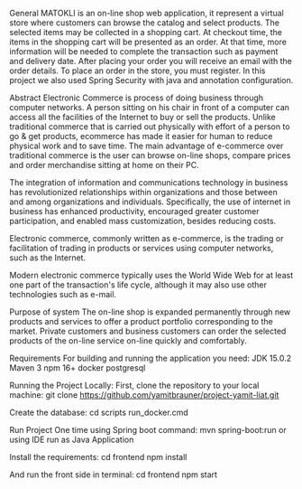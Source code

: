 General
MATOKLI is an on-line shop web application, it represent a virtual store where customers can browse the catalog and select products. 
The selected items may be collected in a shopping cart. 
At checkout time, the items in the shopping cart will be presented as an order. 
At that time, more information will be needed to complete the transaction such as payment and delivery date.
After placing your order you will receive an email with the order details.
To place an order in the store, you must register.
In this project we also used Spring Security with java and annotation configuration.


Abstract
Electronic Commerce is process of doing business through computer networks. 
A person sitting on his chair in front of a computer can access all the facilities of the Internet to buy or sell the products.
Unlike traditional commerce that is carried out physically with effort of a person to go & get products, ecommerce has made it easier for human to reduce physical work and to save time. 
The main advantage of e-commerce over traditional commerce is the user can browse on-line shops, compare prices and order merchandise sitting at home on their PC.

The integration of information and communications technology in business has revolutionized relationships within organizations and those between and among organizations and individuals. 
Specifically, the use of internet in business has enhanced productivity, encouraged greater customer participation, and enabled mass customization, besides reducing costs.

Electronic commerce, commonly written as e-commerce, is the trading or facilitation of trading in products or services using computer networks, such as the Internet.

Modern electronic commerce typically uses the World Wide Web for at least one part of the transaction's life cycle, although it may also use other technologies such as e-mail.


Purpose of system
The on-line shop is expanded permanently through new products and services to offer a product portfolio corresponding to the market. 
Private customers and business customers can order the selected products of the on-line service on-line quickly and comfortably.


Requirements
For building and running the application you need:
JDK 15.0.2
Maven 3
npm 16+
docker
postgresql

Running the Project Locally:
First, clone the repository to your local machine:
git clone https://github.com/yamitbrauner/project-yamit-liat.git


Create the database:
cd scripts
run_docker.cmd

Run Project One time using Spring boot command:
mvn spring-boot:run
or 
using IDE run as Java Application

Install the requirements:
cd frontend
npm install

And run the front side in terminal:
cd frontend
npm start
